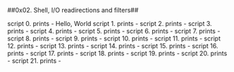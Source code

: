 ##0x02. Shell, I/O readirections and filters##

script 0. prints - Hello, World
script 1. prints -
script 2. prints -
script 3. prints -
script 4. prints -
script 5. prints -
script 6. prints -
script 7. prints -
script 8. prints -
script 9. prints -
script 10. prints -
script 11. prints -
script 12. prints -
script 13. prints -
script 14. prints -
script 15. prints -
script 16. prints - 
script 17. prints -
script 18. prints -
script 19. prints -
script 20. prints -
script 21. prints -

